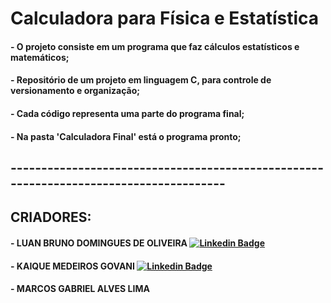 # **Calculadora para Física e Estatística**
#### - O projeto consiste em um programa que faz cálculos estatísticos e matemáticos;
#### - Repositório de um projeto em linguagem C, para controle de versionamento e organização;
#### - Cada código representa uma parte do programa final;
#### - Na pasta 'Calculadora Final' está o programa pronto;
## --------------------------------------------------------------------------------------
## **CRIADORES:**
#### - LUAN BRUNO DOMINGUES DE OLIVEIRA  [![Linkedin Badge](https://img.shields.io/badge/-LinkedIn-blue?style=flat-square&logo=Linkedin&logoColor=white&link=https://www.linkedin.com/in/luan-bruno-2004031bb/)](https://www.linkedin.com/in/luan-bruno-2004031bb/)
#### - KAIQUE MEDEIROS GOVANI [![Linkedin Badge](https://img.shields.io/badge/-LinkedIn-blue?style=flat-square&logo=Linkedin&logoColor=white&link=https://www.linkedin.com/in/kaique-govani/)](https://www.linkedin.com/in/kaique-govani/)
#### - MARCOS GABRIEL ALVES LIMA

